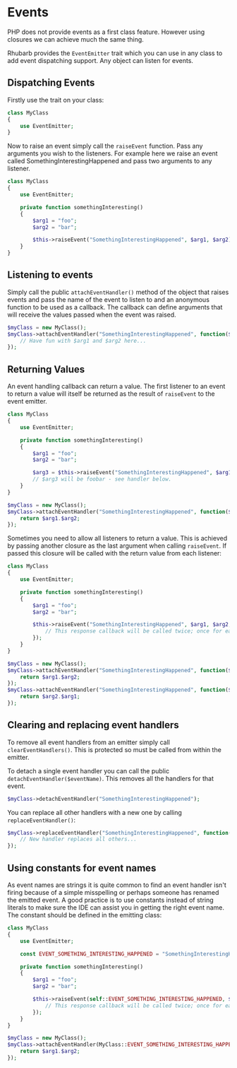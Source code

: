 Events
======

PHP does not provide events as a first class feature. However using closures we can achieve much the same thing.

Rhubarb provides the `EventEmitter` trait which you can use in any class to add event dispatching support. Any
object can listen for events.

## Dispatching Events

Firstly use the trait on your class:

``` php
class MyClass
{
    use EventEmitter;
}
```

Now to raise an event simply call the `raiseEvent` function. Pass any arguments you wish to the listeners. For
example here we raise an event called SomethingInterestingHappened and pass two arguments to any listener.

``` php
class MyClass
{
    use EventEmitter;

    private function somethingInteresting()
    {
        $arg1 = "foo";
        $arg2 = "bar";

        $this->raiseEvent("SomethingInterestingHappened", $arg1, $arg2);
    }
}
```

## Listening to events

Simply call the public `attachEventHandler()` method of the object that raises events and pass the name of the
event to listen to and an anonymous function to be used as a callback. The callback can define arguments that
will receive the values passed when the event was raised.

``` php
$myClass = new MyClass();
$myClass->attachEventHandler("SomethingInterestingHappened", function($arg1, $arg2){
    // Have fun with $arg1 and $arg2 here...
});
```

## Returning Values

An event handling callback can return a value. The first listener to an event to return a value will itself be
returned as the result of `raiseEvent` to the event emitter.

``` php
class MyClass
{
    use EventEmitter;

    private function somethingInteresting()
    {
        $arg1 = "foo";
        $arg2 = "bar";

        $arg3 = $this->raiseEvent("SomethingInterestingHappened", $arg1, $arg2);
        // $arg3 will be foobar - see handler below.
    }
}

$myClass = new MyClass();
$myClass->attachEventHandler("SomethingInterestingHappened", function($arg1, $arg2){
    return $arg1.$arg2;
});
```

Sometimes you need to allow all listeners to return a value. This is achieved by passing another closure
as the last argument when calling `raiseEvent`. If passed this closure will be called with the return
value from each listener:

``` php
class MyClass
{
    use EventEmitter;

    private function somethingInteresting()
    {
        $arg1 = "foo";
        $arg2 = "bar";

        $this->raiseEvent("SomethingInterestingHappened", $arg1, $arg2, function($response){
            // This response callback will be called twice; once for each handler below.
        });
    }
}

$myClass = new MyClass();
$myClass->attachEventHandler("SomethingInterestingHappened", function($arg1, $arg2){
    return $arg1.$arg2;
});
$myClass->attachEventHandler("SomethingInterestingHappened", function($arg1, $arg2){
    return $arg2.$arg1;
});
```

## Clearing and replacing event handlers

To remove all event handlers from an emitter simply call `clearEventHandlers()`. This is protected so must
be called from within the emitter.

To detach a single event handler you can call the public `detachEventHandler($eventName)`. This removes all
the handlers for that event.

``` php
$myClass->detachEventHandler("SomethingInterestingHappened");
```

You can replace all other handlers with a new one by calling `replaceEventHandler()`:

``` php
$myClass->replaceEventHandler("SomethingInterestingHappened", function(){
    // New handler replaces all others...
});
```

## Using constants for event names

As event names are strings it is quite common to find an event handler isn't firing because of a simple misspelling
or perhaps someone has renamed the emitted event. A good practice is to use constants instead of string literals
to make sure the IDE can assist you in getting the right event name. The constant should be defined in the
emitting class:

``` php
class MyClass
{
    use EventEmitter;

    const EVENT_SOMETHING_INTERESTING_HAPPENED = "SomethingInterestingHappened";

    private function somethingInteresting()
    {
        $arg1 = "foo";
        $arg2 = "bar";

        $this->raiseEvent(self::EVENT_SOMETHING_INTERESTING_HAPPENED, $arg1, $arg2, function($response){
            // This response callback will be called twice; once for each handler below.
        });
    }
}

$myClass = new MyClass();
$myClass->attachEventHandler(MyClass::EVENT_SOMETHING_INTERESTING_HAPPENED, function($arg1, $arg2){
    return $arg1.$arg2;
});
```